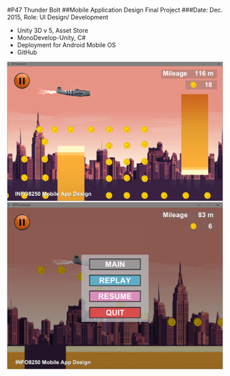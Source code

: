 #P47 Thunder Bolt
##Mobile Application Design Final Project
###Date: Dec. 2015,	 Role: UI Design/ Development
-	Unity 3D v 5, Asset Store
-	MonoDevelop-Unity, C#
-	Deployment for Android Mobile OS
-	GitHub

![Build Status](https://github.com/Skim0082/MobileGameProject/blob/master/ScreenShot1.png)
![Build Status](https://github.com/Skim0082/MobileGameProject/blob/master/mobilegame04.png)
